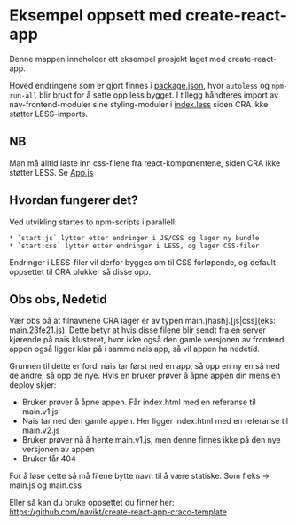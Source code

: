 # Eksempel oppsett med create-react-app

Denne mappen inneholder ett eksempel prosjekt laget med create-react-app.

Hoved endringene som er gjort finnes i [package.json](package.json), hvor `autoless` og `npm-run-all` blir brukt for å sette opp less bygget.
I tillegg håndteres import av nav-frontend-moduler sine styling-moduler i [index.less](src/index.less) siden CRA ikke støtter LESS-imports.


## NB
Man må alltid laste inn css-filene fra react-komponentene, siden CRA ikke støtter LESS. Se [App.js](src/App.js)


## Hvordan fungerer det?

Ved utvikling startes to npm-scripts i parallell:

    * `start:js` lytter etter endringer i JS/CSS og lager ny bundle
    * `start:css` lytter etter endringer i LESS, og lager CSS-filer
    
Endringer i LESS-filer vil derfor bygges om til CSS forløpende, og default-oppsettet til CRA plukker så disse opp.

## Obs obs, Nedetid

Vær obs på at filnavnene CRA lager er av typen main.[hash].[js|css](eks: main.23fe21.js). Dette betyr at hvis disse filene blir sendt fra en server kjørende på nais klusteret, hvor ikke også den gamle versjonen av frontend appen også ligger klar på i samme nais app, så vil appen ha nedetid. 

Grunnen til dette er fordi nais tar først ned en app, så opp en ny en så ned de andre, så opp de nye. Hvis en bruker prøver å åpne appen din mens en deploy skjer:
   - Bruker prøver å åpne appen. Får index.html med en referanse til main.v1.js
   - Nais tar ned den gamle appen. Her ligger index.html med en referanse til main.v2.js
   - Bruker prøver nå å hente main.v1.js, men denne finnes ikke på den nye versjonen av appen
   - Bruker får 404

For å løse dette så må filene bytte navn til å være statiske. Som f.eks -> main.js og main.css

Eller så kan du bruke oppsettet du finner her: https://github.com/navikt/create-react-app-craco-template
